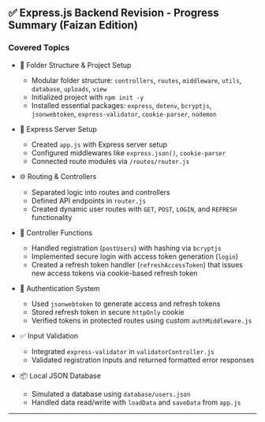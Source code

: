## ✅ Express.js Backend Revision - Progress Summary (Faizan Edition)

### Covered Topics

- 📁 Folder Structure & Project Setup  
  - Modular folder structure: `controllers`, `routes`, `middleware`, `utils`, `database`, `uploads`, `view`
  - Initialized project with `npm init -y`
  - Installed essential packages: `express`, `dotenv`, `bcryptjs`, `jsonwebtoken`, `express-validator`, `cookie-parser`, `nodemon`

- 🚀 Express Server Setup  
  - Created `app.js` with Express server setup
  - Configured middlewares like `express.json()`, `cookie-parser`
  - Connected route modules via `/routes/router.js`

- 🌐 Routing & Controllers  
  - Separated logic into routes and controllers
  - Defined API endpoints in `router.js`
  - Created dynamic user routes with `GET`, `POST`, `LOGIN`, and `REFRESH` functionality

- 🧠 Controller Functions  
  - Handled registration (`postUsers`) with hashing via `bcryptjs`
  - Implemented secure login with access token generation (`login`)
  - Created a refresh token handler (`refreshAccessToken`) that issues new access tokens via cookie-based refresh token

- 🔐 Authentication System  
  - Used `jsonwebtoken` to generate access and refresh tokens
  - Stored refresh token in secure `httpOnly` cookie
  - Verified tokens in protected routes using custom `authMiddleware.js`

- ✅ Input Validation  
  - Integrated `express-validator` in `validatorController.js`
  - Validated registration inputs and returned formatted error responses

- 📦 Local JSON Database  
  - Simulated a database using `database/users.json`
  - Handled data read/write with `loadData` and `saveData` from `app.js`

---

